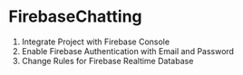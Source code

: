 # FirebaseChatting

1. Integrate Project with Firebase Console
2. Enable Firebase Authentication with Email and Password
3. Change Rules for Firebase Realtime Database
